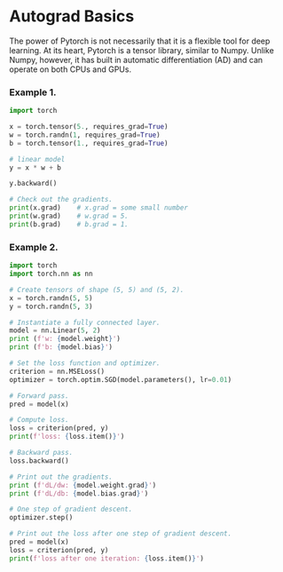 # Autograd Basics

The power of Pytorch is not necessarily that it is a flexible
tool for deep learning. At its heart, Pytorch is a tensor library,
similar to Numpy. Unlike Numpy, however, it has built in automatic 
differentiation (AD) and can operate on both CPUs and GPUs.

### Example 1.

```python
import torch

x = torch.tensor(5., requires_grad=True)
w = torch.randn(1, requires_grad=True)
b = torch.tensor(1., requires_grad=True)

# linear model
y = x * w + b

y.backward()

# Check out the gradients.
print(x.grad)    # x.grad = some small number
print(w.grad)    # w.grad = 5.
print(b.grad)    # b.grad = 1.
```

### Example 2.

```python
import torch
import torch.nn as nn

# Create tensors of shape (5, 5) and (5, 2).
x = torch.randn(5, 5)
y = torch.randn(5, 3)

# Instantiate a fully connected layer.
model = nn.Linear(5, 2)
print (f'w: {model.weight}')
print (f'b: {model.bias}')

# Set the loss function and optimizer.
criterion = nn.MSELoss()
optimizer = torch.optim.SGD(model.parameters(), lr=0.01)

# Forward pass.
pred = model(x)

# Compute loss.
loss = criterion(pred, y)
print(f'loss: {loss.item()}')

# Backward pass.
loss.backward()

# Print out the gradients.
print (f'dL/dw: {model.weight.grad}')
print (f'dL/db: {model.bias.grad}')

# One step of gradient descent.
optimizer.step()

# Print out the loss after one step of gradient descent.
pred = model(x)
loss = criterion(pred, y)
print(f'loss after one iteration: {loss.item()}')
```
